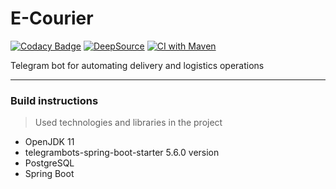 # E-Courier

[![Codacy Badge](https://api.codacy.com/project/badge/Grade/fe9dc717e93b428fb17029db6b808df7)](https://app.codacy.com/gh/Shohjahon/ecourier?utm_source=github.com&utm_medium=referral&utm_content=Shohjahon/ecourier&utm_campaign=Badge_Grade_Settings) 
[![DeepSource](https://deepsource.io/gh/Shohjahon/ecourier.svg/?label=active+issues&show_trend=true&token=_wq9xOYrHF11M0MnqqWjKWVp)](https://deepsource.io/gh/Shohjahon/ecourier/?ref=repository-badge) [![CI with Maven](https://github.com/Shohjahon/ecourier/actions/workflows/maven.yml/badge.svg?branch=development)](https://github.com/Shohjahon/ecourier/actions/workflows/actions.yml)


Telegram bot for automating delivery and logistics operations

---

###  Build instructions

> Used technologies and libraries in the project

* OpenJDK 11
* telegrambots-spring-boot-starter 5.6.0 version
* PostgreSQL
* Spring Boot

